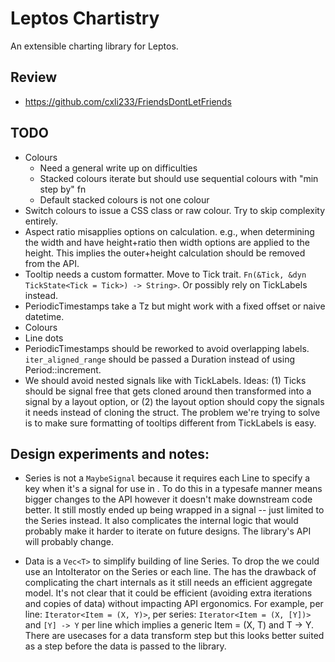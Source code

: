 # Leptos Chartistry

An extensible charting library for Leptos.

## Review

- https://github.com/cxli233/FriendsDontLetFriends

## TODO

- Colours
    - Need a general write up on difficulties
    - Stacked colours iterate but should use sequential colours with "min step by" fn
    - Default stacked colours is not one colour
- Switch colours to issue a CSS class or raw colour. Try to skip complexity entirely.
- Aspect ratio misapplies options on calculation. e.g., when determining the width and have height+ratio then width options are applied to the height. This implies the outer+height calculation should be removed from the API.
- Tooltip needs a custom formatter. Move to Tick trait. `Fn(&Tick, &dyn TickState<Tick = Tick>) -> String>`. Or possibly rely on TickLabels instead.
- PeriodicTimestamps take a Tz but might work with a fixed offset or naive datetime.
- Colours
- Line dots
- PeriodicTimestamps should be reworked to avoid overlapping labels. `iter_aligned_range` should be passed a Duration instead of using Period::increment.
- We should avoid nested signals like with TickLabels. Ideas: (1) Ticks should be signal free that gets cloned around then transformed into a signal by a layout option, or (2) the layout option should copy the signals it needs instead of cloning the struct. The problem we're trying to solve is to make sure formatting of tooltips different from TickLabels is easy.

## Design experiments and notes:

- Series is not a `MaybeSignal` because it requires each Line to specify a key when it's a signal for use in <For>. To do this in a typesafe manner means bigger changes to the API however it doesn't make downstream code better. It still mostly ended up being wrapped in a signal -- just limited to the Series instead. It also complicates the internal logic that would probably make it harder to iterate on future designs. The library's API will probably change.

- Data is a `Vec<T>` to simplify building of line Series. To drop the <T> we could use an IntoIterator on the Series or each line. The has the drawback of complicating the chart internals as it still needs an efficient aggregate model. 
It's not clear that it could be efficient (avoiding extra iterations and copies of data) without impacting API ergonomics. For example, per line: `Iterator<Item = (X, Y)>`, per series: `Iterator<Item = (X, [Y])>` and `[Y] -> Y` per line which implies a generic Item = (X, T) and T -> Y. There are usecases for a data transform step but this looks better suited as a step before the data is passed to the library.

